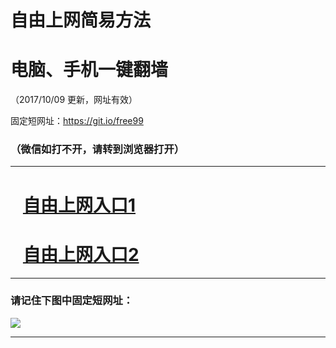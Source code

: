 ﻿# 自由上网简易方法

# 电脑、手机一键翻墙

（2017/10/09 更新，网址有效）

固定短网址：https://git.io/free99

### （微信如打不开，请转到浏览器打开）


***





# &nbsp;&nbsp; <a href="http://ft1684615955.fwq-tz-1001.info/fwqtz01.html?t=100900120832 " target="_blank">自由上网入口1</a>
# &nbsp;&nbsp; <a href="http://ft318926419.fwq-tz-1002.info/fwqtz02.html?t=100900128117 " target="_blank">自由上网入口2</a>
***

### 请记住下图中固定短网址：

<img src="https://s3-us-west-2.amazonaws.com/fwq-1001/yjfq-20170905okok.png" /> 


***

